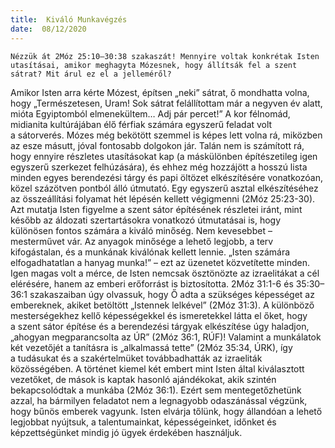 ```yaml
---
title:  Kiváló Munkavégzés
date:  08/12/2020
---
```


`Nézzük át 2Móz 25:10–30:38 szakaszát! Mennyire voltak konkrétak Isten utasításai, amikor meghagyta Mózesnek, hogy állítsák fel a szent sátrat? Mit árul ez el a jelleméről?`

Amikor Isten arra kérte Mózest, építsen „neki” sátrat, ő mondhatta volna, hogy „Természetesen, Uram! Sok sátrat felállítottam már a negyven év alatt, mióta Egyiptomból elmenekültem… Adj pár percet!” A kor félnomád, midianita kultúrájában élő férfiak számára egyszerű feladat volt a sátorverés. Mózes még bekötött szemmel is képes lett volna rá, miközben az esze másutt, jóval fontosabb dolgokon jár. Talán nem is számított rá, hogy ennyire részletes utasításokat kap (a máskülönben építészetileg igen egyszerű szerkezet felhúzására), és ehhez még hozzájött a hosszú lista minden egyes berendezési tárgy és papi öltözet elkészítésére vonatkozóan, közel százötven pontból álló útmutató. Egy egyszerű asztal elkészítéséhez az összeállítási folyamat hét lépésén kellett végigmenni (2Móz 25:23-30). Azt mutatja Isten figyelme a szent sátor építésének részletei iránt, mint később az áldozati szertartásokra vonatkozó útmutatásai is, hogy különösen fontos számára a kiváló minőség. Nem kevesebbet – mesterművet vár. Az anyagok minősége a lehető legjobb, a terv kifogástalan, és a munkának kiválónak kellett lennie. „Isten számára elfogadhatatlan a hanyag munka!” – ezt az üzenetet közvetítette minden. Igen magas volt a mérce, de Isten nemcsak ösztönözte az izraelitákat a cél elérésére, hanem az emberi erőforrást is biztosította. 2Móz 31:1-6 és 35:30­–36:1 szakaszaiban úgy olvassuk, hogy Ő adta a szükséges képességet az embereknek, akiket betöltött „Istennek lelkével” (2Móz 31:3). A különböző mesterségekhez kellő képességekkel és ismeretekkel látta el őket, hogy a szent sátor építése és a berendezési tárgyak elkészítése úgy haladjon, „ahogyan megparancsolta az ÚR” (2Móz 36:1, RÚF)! Valamint a munkálatok két vezetőjét a tanításra is „alkalmassá tette” (2Móz 35:34, ÚRK), így a tudásukat és a szakértelmüket továbbadhatták az izraeliták közösségében. A történet kiemel két embert mint Isten által kiválasztott vezetőket, de mások is kaptak hasonló ajándékokat, akik szintén bekapcsolódtak a munkába (2Móz 36:1). Ezért sem mentegetőzhetünk azzal, ha bármilyen feladatot nem a legnagyobb odaszánással végzünk, hogy bűnös emberek vagyunk. Isten elvárja tőlünk, hogy állandóan a lehető legjobbat nyújtsuk, a talentumainkat, képességeinket, időnket és képzettségünket mindig jó ügyek érdekében használjuk.